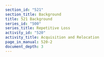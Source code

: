 ```yaml
---
section_id: "521"
section_title: Background
title: 521 Background
series_id: "500"
series_title: Repetitive Loss
activity_id: "520"
activity_title: Acquisition and Relocation
page_in_manual: 520-2
document_depth: 3
---
```

